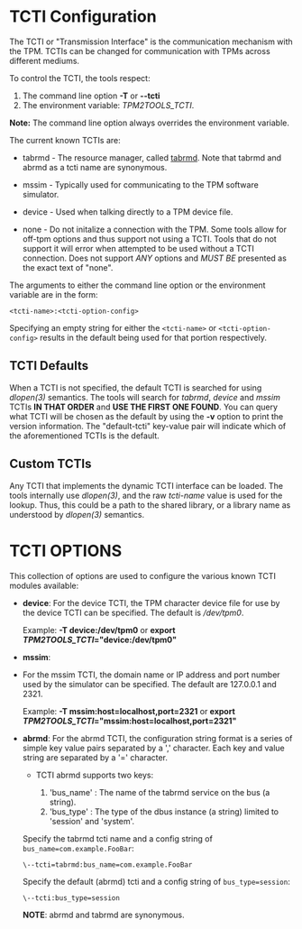 # TCTI Configuration

The TCTI or "Transmission Interface" is the communication mechanism with the
TPM. TCTIs can be changed for communication with TPMs across different
mediums.

To control the TCTI, the tools respect:

  1. The command line option **-T** or **\--tcti**
  2. The environment variable: _TPM2TOOLS\_TCTI_.

**Note:** The command line option always overrides the environment variable.

The current known TCTIs are:

  * tabrmd - The resource manager, called
             [tabrmd](https://github.com/tpm2-software/tpm2-abrmd).
	           Note that tabrmd and abrmd as a tcti name are synonymous.

  * mssim  - Typically used for communicating to the TPM software simulator.

  * device - Used when talking directly to a TPM device file.

  * none - Do not initalize a connection with the TPM. Some tools allow for off-tpm
           options and thus support not using a TCTI. Tools that do not support it
           will error when attempted to be used without a TCTI connection. Does not
           support *ANY* options and *MUST BE* presented as the exact text of "none".

The arguments to either the command line option or the environment variable are
in the form:

`<tcti-name>:<tcti-option-config>`

Specifying an empty string for either the `<tcti-name>` or
`<tcti-option-config>` results in the default being used for that portion
respectively.

## TCTI Defaults

When a TCTI is not specified, the default TCTI is searched for using *dlopen(3)*
semantics. The tools will search for *tabrmd*, *device* and *mssim* TCTIs
**IN THAT ORDER** and **USE THE FIRST ONE FOUND**. You can query what TCTI will
be chosen as the default by using the **-v** option to print the version
information. The "default-tcti" key-value pair will indicate which of the
aforementioned TCTIs is the default.

## Custom TCTIs

Any TCTI that implements the dynamic TCTI interface can be loaded. The tools
internally use *dlopen(3)*, and the raw *tcti-name* value is used for the
lookup. Thus, this could be a path to the shared library, or a library name as
understood by *dlopen(3)* semantics.


# TCTI OPTIONS

This collection of options are used to configure the various known TCTI modules
available:

  * **device**:
    For the device TCTI, the TPM character device file for use by
    the device TCTI can be specified. The default is */dev/tpm0*.

    Example: **-T device:/dev/tpm0** or
    **export _TPM2TOOLS\_TCTI_="device:/dev/tpm0"**

  * **mssim**:
  * For the mssim TCTI, the domain name or IP address and port number used by
    the simulator can be specified. The default are 127.0.0.1 and 2321.

    Example: **-T mssim:host=localhost,port=2321** or
    **export _TPM2TOOLS\_TCTI_="mssim:host=localhost,port=2321"**

  * **abrmd**:
    For the abrmd TCTI, the configuration string format is a series of simple
    key value pairs separated by a ',' character. Each key and value string
    are separated by a '=' character.

      * TCTI abrmd supports two keys:

          1. 'bus_name' : The name of the tabrmd service on the bus (a string).
          2. 'bus_type' : The type of the dbus instance (a string) limited to
               'session' and 'system'.

      Specify the tabrmd tcti name and a config string of
      ```bus_name=com.example.FooBar```:

      ```
      \--tcti=tabrmd:bus_name=com.example.FooBar
      ```

      Specify the default (abrmd) tcti and a config string of
      ```bus_type=session```:

      ```
      \--tcti:bus_type=session
      ```

      **NOTE**: abrmd and tabrmd are synonymous.
